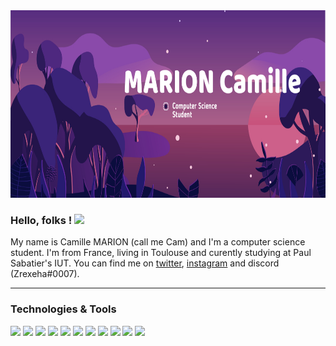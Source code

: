 <img width = "950" height="300" src="https://github.com/CamiilleMrn/CamiilleMrn/blob/main/BanniereGitHub.jpeg?raw=true">

### Hello, folks ! <img src="https://raw.githubusercontent.com/MartinHeinz/MartinHeinz/master/wave.gif" width="30px">

My name is Camille MARION (call me Cam) and I'm a computer science student. I'm from France, living in Toulouse and curently studying at Paul Sabatier's IUT. You can find me on [twitter][1], [instagram][2] and discord (Zrexeha#0007).

[1]: https://twitter.com/camiille_mrn
[2]: https://www.instagram.com/camiille.mrn/

---

### Technologies & Tools

![](https://img.shields.io/badge/Code-Python-informational?style=flat&logo=python&logoColor=white&color=660066)
![](https://img.shields.io/badge/Code-Java-informational?style=flat&logo=java&logoColor=white&color=660066)
![](https://img.shields.io/badge/Code-Ada-informational?style=flat&logo=ada&logoColor=white&color=660066)
![](https://img.shields.io/badge/Code-C-informational?style=flat&logo=c&logoColor=white&color=660066)
![](https://img.shields.io/badge/WebDev-HTML-informational?style=flat&logo=html5&logoColor=white&color=660066)
![](https://img.shields.io/badge/WebDev-Css-informational?style=flat&logo=css3&logoColor=white&color=660066)
![](https://img.shields.io/badge/Tools-Vscode-informational?style=flat&logo=visualstudiocode&logoColor=white&color=660066)
![](https://img.shields.io/badge/Tools-Eclipse-informational?style=flat&logo=eclipseide&logoColor=white&color=660066)
![](https://img.shields.io/badge/Tools-Gnat-informational?style=flat&logo=<>&logoColor=white&color=660066)
![](https://img.shields.io/badge/OS-Windows-informational?style=flat&logo=windows&logoColor=white&color=660066)
![](https://img.shields.io/badge/OS-Linux-informational?style=flat&logo=linux&logoColor=white&color=660066)

